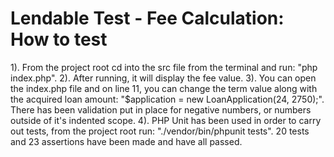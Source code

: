 Lendable Test - Fee Calculation: How to test
=====

1). From the project root cd into the src file from the terminal and run: "php index.php".
2). After running, it will display the fee value.
3). You can open the index.php file and on line 11, you can change the term value along with the acquired loan amount:
    "$application = new LoanApplication(24, 2750);". There has been validation put in place for negative numbers, or numbers outside of it's indented scope.
4). PHP Unit has been used in order to carry out tests, from the project root run: 
    "./vendor/bin/phpunit tests". 20 tests and 23 assertions have been made and have all passed.
